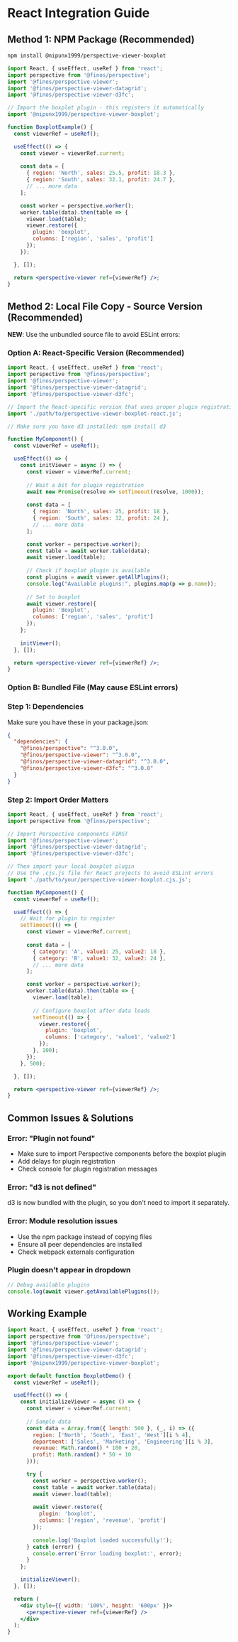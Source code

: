 # React Integration Guide

## Method 1: NPM Package (Recommended)

```bash
npm install @nipunx1999/perspective-viewer-boxplot
```

```jsx
import React, { useEffect, useRef } from 'react';
import perspective from '@finos/perspective';
import '@finos/perspective-viewer';
import '@finos/perspective-viewer-datagrid';
import '@finos/perspective-viewer-d3fc';

// Import the boxplot plugin - this registers it automatically
import '@nipunx1999/perspective-viewer-boxplot';

function BoxplotExample() {
  const viewerRef = useRef();

  useEffect(() => {
    const viewer = viewerRef.current;
    
    const data = [
      { region: 'North', sales: 25.5, profit: 18.3 },
      { region: 'South', sales: 32.1, profit: 24.7 },
      // ... more data
    ];

    const worker = perspective.worker();
    worker.table(data).then(table => {
      viewer.load(table);
      viewer.restore({
        plugin: 'boxplot',
        columns: ['region', 'sales', 'profit']
      });
    });

  }, []);

  return <perspective-viewer ref={viewerRef} />;
}
```

## Method 2: Local File Copy - Source Version (Recommended)

**NEW**: Use the unbundled source file to avoid ESLint errors:

### Option A: React-Specific Version (Recommended)
```jsx
import React, { useEffect, useRef } from 'react';
import perspective from '@finos/perspective';
import '@finos/perspective-viewer';
import '@finos/perspective-viewer-datagrid';
import '@finos/perspective-viewer-d3fc';

// Import the React-specific version that uses proper plugin registration
import './path/to/perspective-viewer-boxplot-react.js';

// Make sure you have d3 installed: npm install d3

function MyComponent() {
  const viewerRef = useRef();

  useEffect(() => {
    const initViewer = async () => {
      const viewer = viewerRef.current;
      
      // Wait a bit for plugin registration
      await new Promise(resolve => setTimeout(resolve, 1000));
      
      const data = [
        { region: 'North', sales: 25, profit: 18 },
        { region: 'South', sales: 32, profit: 24 },
        // ... more data
      ];

      const worker = perspective.worker();
      const table = await worker.table(data);
      await viewer.load(table);
      
      // Check if boxplot plugin is available
      const plugins = await viewer.getAllPlugins();
      console.log("Available plugins:", plugins.map(p => p.name));
      
      // Set to boxplot
      await viewer.restore({
        plugin: 'Boxplot',
        columns: ['region', 'sales', 'profit']
      });
    };
    
    initViewer();
  }, []);

  return <perspective-viewer ref={viewerRef} />;
}
```

### Option B: Bundled File (May cause ESLint errors)

### Step 1: Dependencies
Make sure you have these in your package.json:

```json
{
  "dependencies": {
    "@finos/perspective": "^3.0.0",
    "@finos/perspective-viewer": "^3.0.0", 
    "@finos/perspective-viewer-datagrid": "^3.0.0",
    "@finos/perspective-viewer-d3fc": "^3.0.0"
  }
}
```

### Step 2: Import Order Matters
```jsx
import React, { useEffect, useRef } from 'react';
import perspective from '@finos/perspective';

// Import Perspective components FIRST
import '@finos/perspective-viewer';
import '@finos/perspective-viewer-datagrid';
import '@finos/perspective-viewer-d3fc';

// Then import your local boxplot plugin
// Use the .cjs.js file for React projects to avoid ESLint errors
import './path/to/your/perspective-viewer-boxplot.cjs.js';

function MyComponent() {
  const viewerRef = useRef();

  useEffect(() => {
    // Wait for plugin to register
    setTimeout(() => {
      const viewer = viewerRef.current;
      
      const data = [
        { category: 'A', value1: 25, value2: 18 },
        { category: 'B', value1: 32, value2: 24 },
        // ... more data
      ];

      const worker = perspective.worker();
      worker.table(data).then(table => {
        viewer.load(table);
        
        // Configure boxplot after data loads
        setTimeout(() => {
          viewer.restore({
            plugin: 'boxplot',
            columns: ['category', 'value1', 'value2']
          });
        }, 100);
      });
    }, 500);

  }, []);

  return <perspective-viewer ref={viewerRef} />;
}
```

## Common Issues & Solutions

### Error: "Plugin not found"
- Make sure to import Perspective components before the boxplot plugin
- Add delays for plugin registration
- Check console for plugin registration messages

### Error: "d3 is not defined"  
d3 is now bundled with the plugin, so you don't need to import it separately.

### Error: Module resolution issues
- Use the npm package instead of copying files
- Ensure all peer dependencies are installed
- Check webpack externals configuration

### Plugin doesn't appear in dropdown
```jsx
// Debug available plugins
console.log(await viewer.getAvailablePlugins());
```

## Working Example

```jsx
import React, { useEffect, useRef } from 'react';
import perspective from '@finos/perspective';
import '@finos/perspective-viewer';
import '@finos/perspective-viewer-datagrid';
import '@finos/perspective-viewer-d3fc';
import '@nipunx1999/perspective-viewer-boxplot';

export default function BoxplotDemo() {
  const viewerRef = useRef();

  useEffect(() => {
    const initializeViewer = async () => {
      const viewer = viewerRef.current;
      
      // Sample data
      const data = Array.from({ length: 500 }, (_, i) => ({
        region: ['North', 'South', 'East', 'West'][i % 4],
        department: ['Sales', 'Marketing', 'Engineering'][i % 3],
        revenue: Math.random() * 100 + 20,
        profit: Math.random() * 50 + 10
      }));

      try {
        const worker = perspective.worker();
        const table = await worker.table(data);
        await viewer.load(table);
        
        await viewer.restore({
          plugin: 'boxplot',
          columns: ['region', 'revenue', 'profit']
        });
        
        console.log('Boxplot loaded successfully!');
      } catch (error) {
        console.error('Error loading boxplot:', error);
      }
    };

    initializeViewer();
  }, []);

  return (
    <div style={{ width: '100%', height: '600px' }}>
      <perspective-viewer ref={viewerRef} />
    </div>
  );
}
```